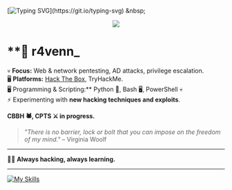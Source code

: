 [![Typing SVG](https://readme-typing-svg.herokuapp.com?font=Fira+Code&duration=2000&pause=500&color=1FF773&multiline=true&width=435&height=180&lines=nc+-lvnp+1337;listening+on+%5Bany%5D+1337+...;connect+to+%5Br4venn_%5D+profile;%24+script+%2Fdev%2Fnull+-c+bash;r4venn_%40profile%3A~%24+.%2Fexploit;..............................;............PwN3d!............;..............................;..............................;..............................;..............................;..............................;)](https://git.io/typing-svg)
&nbsp;
<p align="center">
<img src="https://readme-typing-svg.herokuapp.com?font=Orbitron&pause=1000&color=27F76A&width=360&lines=%E2%96%91A%E2%96%91C%E2%96%91C%E2%96%91E%E2%96%91S%E2%96%91S%E2%96%91+%E2%96%91G%E2%96%91A%E2%96%91I%E2%96%91N%E2%96%91E%E2%96%91D%E2%96%91">



# **👾 r4venn_   

💀 **Focus:** Web & network pentesting, AD attacks, privilege escalation.  
🖥️ **Platforms:** [Hack The Box](https://app.hackthebox.com/profile/802825), TryHackMe.  
🖥️ Programming & Scripting:** Python 🐍, Bash 🖥️, PowerShell 💀  
⚡ Experimenting with **new hacking techniques and exploits**.  

**CBBH 🕷️, CPTS ⚔️ in progress.**  

> *"There is no barrier, lock or bolt that you can impose on the freedom of my mind."* – Virginia Woolf

---

🏴‍☠️ **Always hacking, always learning.**

---

[![My Skills](https://skillicons.dev/icons?i=bash,python,md,powershell,neovim,vscode,html,css,js,mysql)](https://skillicons.dev)
